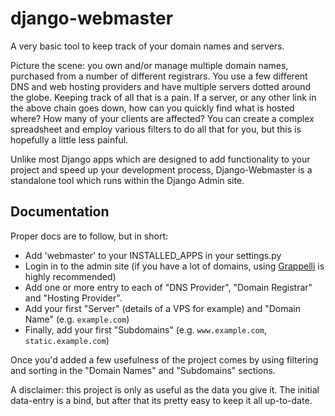 django-webmaster
================

A very basic tool to keep track of your domain names and servers.

Picture the scene: you own and/or manage multiple domain names, purchased from a number of different registrars. You use a few different DNS and web hosting providers and have multiple servers dotted around the globe. Keeping track of all that is a pain. If a server, or any other link in the above chain goes down, how can you quickly find what is hosted where? How many of your clients are affected? You can create a complex spreadsheet and employ various filters to do all that for you, but this is hopefully a little less painful.

Unlike most Django apps which are designed to add functionality to your project and speed up your development process, Django-Webmaster is a standalone tool which runs within the Django Admin site.

Documentation
-------------

Proper docs are to follow, but in short:

 - Add 'webmaster' to your INSTALLED_APPS in your settings.py
 - Login in to the admin site (if you have a lot of domains, using [Grappelli][1] is highly recommended)
 - Add one or more entry to each of "DNS Provider", "Domain Registrar" and "Hosting Provider".
 - Add your first "Server" (details of a VPS for example) and "Domain Name" (e.g. `example.com`)
 - Finally, add your first "Subdomains" (e.g. `www.example.com`, `static.example.com`)

Once you'd added a few  usefulness of the project comes by using filtering and sorting in the "Domain Names" and "Subdomains" sections.

A disclaimer: this project is only as useful as the data you give it. The initial data-entry is a bind, but after that its pretty easy to keep it all up-to-date.

  [1]: http://grappelliproject.com/
